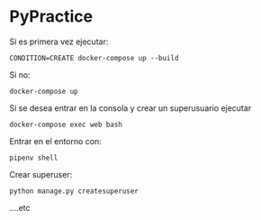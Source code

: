 # PyPractice


Si es primera vez ejecutar:
```
CONDITION=CREATE docker-compose up --build
```

Si no:
```
docker-compose up
```

Si se desea entrar en la consola y crear un superusuario ejecutar 
```
docker-compose exec web bash
```

Entrar en el entorno con:
```
pipenv shell
```

Crear superuser:
```
python manage.py createsuperuser
```

....etc